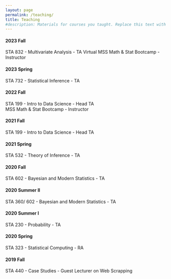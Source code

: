```yaml
---
layout: page
permalink: /teaching/
title: Teaching
#description: Materials for courses you taught. Replace this text with your description.
---
```


#### **2023 Fall**

STA 832 - Multivariate Analysis - TA
Virtual MSS Math & Stat Bootcamp - Instructor

#### **2023 Spring**

STA 732 - Statistical Inference - TA

#### **2022 Fall**

STA 199 - Intro to Data Science - Head TA<br />
MSS Math & Stat Bootcamp - Instructor

#### **2021 Fall**

STA 199 - Intro to Data Science - Head TA

#### **2021 Spring**

STA 532 - Theory of Inference - TA

#### **2020 Fall**

STA 602 - Bayesian and Modern Statistics - TA

#### **2020 Summer II**

STA 360/ 602 - Bayesian and Modern Statistics - TA

#### **2020 Summer I**

STA 230 - Probability - TA

#### **2020 Spring**

STA 323 - Statistical Computing - RA

#### **2019 Fall**

STA 440 - Case Studies - Guest Lecturer on Web Scrapping


